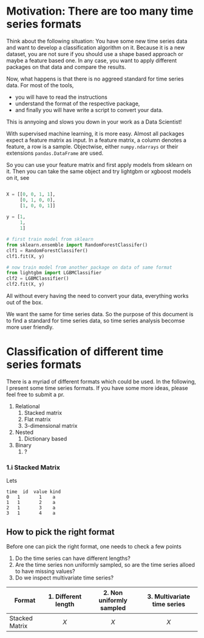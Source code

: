 # Motivation: There are too many time series formats

Think about the following situation: 
You have some new time series data and want to develop a classification algorithm on it. 
Because it is a new dataset, you are not sure if you should use a shape based approach or maybe a feature based one. 
In any case, you want to apply different packages on that data and compare the results.

Now, what happens is that there is no aggreed standard for time series data.
For most of the tools, 

* you will have to read the instructions
* understand the format of the respective package, 
* and finally you will have write a script to convert your data.

This is annyoing and slows you down in your work as a Data Scientist! 

With supervised machine learning, it is more easy. 
Almost all packages expect a feature matrix as input.
In a feature matrix, a column denotes a feature, a row is a sample. 
Objectwise, either `numpy.ndarrays` or their extensions `pandas.DataFrame` are used.

So you can use your feature matrix and first apply models from sklearn on it. 
Then you can take the same object and try lightgbm or xgboost models on it, see 

``` Python

X = [[0, 0, 1, 1], 
     [0, 1, 0, 0], 
     [1, 0, 0, 1]]
     
y = [1, 
     1, 
     1]

# first train model from sklearn
from sklearn.ensemble import RandomForestClassifer()
clf1 = RandomForestClassifer()
clf1.fit(X, y)

# now train model from another package on data of same format
from lightgbm import LGBMClassifier
clf2 = LGBMClassifier()
clf2.fit(X, y)

```

All without every having the need to convert your data, everything works out of the box.

We want the same for time series data.
So the purpose of this document is to find a standard for time series data, so time series analysis becomse more user friendly.

# Classification of different time series formats

There is a myriad of different formats which could be used.
In the following, I present some time series formats.
If you have some more ideas, please feel free to submit a pr.

1. Relational
    1. Stacked matrix
    2. Flat matrix
    3. 3-dimensional matrix
2. Nested
    1. Dictionary based
3. Binary
    1. ?
    
### 1.i Stacked Matrix
Lets 
```
time  id  value kind
0   1       1    a
1   1       2    a
2   1       3    a
3   1       4    a
```





## How to pick the right format

Before one can pick the right format, one needs to check a few points

1. Do the time series can have different lengths?
2. Are the time series non uniformly sampled, so are the time series alloed to have missing values?
3. Do we inspect multivariate time series?


| Format | 1. Different length  | 2. Non uniformly sampled | 3. Multivariate time series |
| -------| :---: | :---: | :---: |
| Stacked Matrix | _X_ | _X_ | _X_ |

